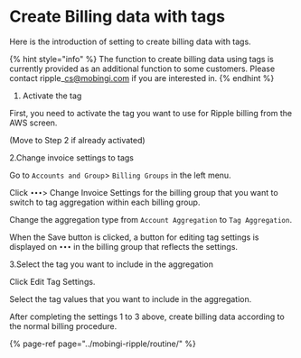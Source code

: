 # Create Billing data with tags

Here is the introduction of setting to create billing data with tags.

{% hint style="info" %}
The function to create billing data using tags is currently provided as an additional function to some customers. Please contact ripple\_cs@mobingi.com if you are interested in.
{% endhint %}

1. Activate the tag

First, you need to activate the tag you want to use for Ripple billing from the AWS screen.

\(Move to Step 2 if already activated\)



2.Change invoice settings to tags

Go to `Accounts and Group`&gt; `Billing Groups` in the left menu.

Click `•••`&gt; Change Invoice Settings for the billing group that you want to switch to tag aggregation within each billing group.

Change the aggregation type from `Account Aggregation` to `Tag Aggregation`.

When the Save button is clicked, a button for editing tag settings is displayed on `•••` in the billing group that reflects the settings.



3.Select the tag you want to include in the aggregation

Click Edit Tag Settings.

Select the tag values that you want to include in the aggregation.

After completing the settings 1 to 3 above, create billing data according to the normal billing procedure.

{% page-ref page="../mobingi-ripple/routine/" %}



